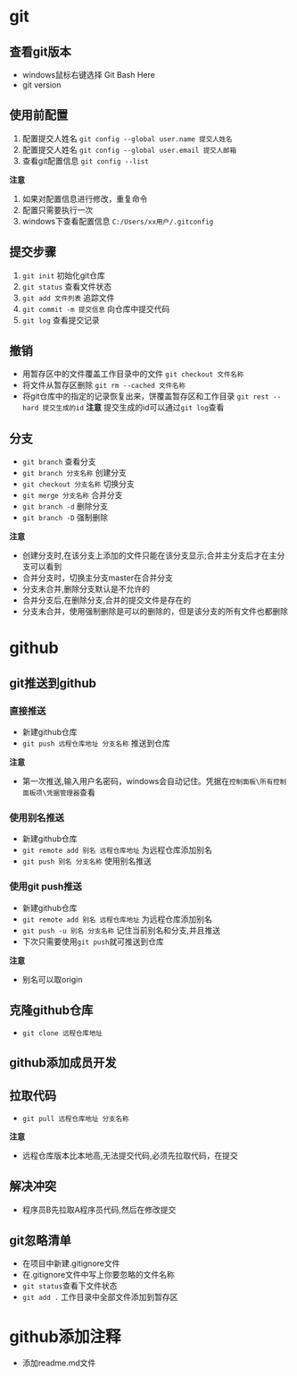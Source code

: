 # git
## 查看git版本
- windows鼠标右键选择 Git Bash Here
- git version

## 使用前配置
1. 配置提交人姓名 `git config --global user.name 提交人姓名`
2. 配置提交人姓名 `git config --global user.email 提交人邮箱`
3. 查看git配置信息 `git config --list`  

**注意**
1. 如果对配置信息进行修改，重复命令
2. 配置只需要执行一次
3. windows下查看配置信息 `C:/Users/xx用户/.gitconfig`

## 提交步骤
1. `git init` 初始化git仓库
2. `git status` 查看文件状态
3. `git add 文件列表` 追踪文件
4. `git commit -m 提交信息` 向仓库中提交代码
5. `git log` 查看提交记录

## 撤销
- 用暂存区中的文件覆盖工作目录中的文件 `git checkout 文件名称`
- 将文件从暂存区删除 `git rm --cached 文件名称`
- 将git仓库中的指定的记录恢复出来，饼覆盖暂存区和工作目录 `git rest --hard 提交生成的id` 
**注意**
提交生成的id可以通过`git log`查看

## 分支
- `git branch` 查看分支
- `git branch 分支名称` 创建分支
- `git checkout 分支名称` 切换分支
- `git merge 分支名称` 合并分支
- `git branch -d` 删除分支
- `git branch -D` 强制删除

**注意**
- 创建分支时,在该分支上添加的文件只能在该分支显示;合并主分支后才在主分支可以看到
- 合并分支时，切换主分支master在合并分支
- 分支未合并,删除分支默认是不允许的
- 合并分支后,在删除分支,合并的提交文件是存在的
- 分支未合并，使用强制删除是可以的删除的，但是该分支的所有文件也都删除


# github
## git推送到github

### 直接推送
- 新建github仓库
- `git push 远程仓库地址 分支名称` 推送到仓库

**注意**
- 第一次推送,输入用户名密码，windows会自动记住。凭据在`控制面板\所有控制面板项\凭据管理器`查看

### 使用别名推送
- 新建github仓库
- `git remote add 别名 远程仓库地址` 为远程仓库添加别名
- `git push 别名 分支名称` 使用别名推送

### 使用git push推送
- 新建github仓库
- `git remote add 别名 远程仓库地址` 为远程仓库添加别名
- `git push -u 别名 分支名称` 记住当前别名和分支,并且推送
- 下次只需要使用`git push`就可推送到仓库

**注意**
- 别名可以取origin

## 克隆github仓库
- `git clone 远程仓库地址`

## github添加成员开发

## 拉取代码
- `git pull 远程仓库地址 分支名称`

**注意**
- 远程仓库版本比本地高,无法提交代码,必须先拉取代码，在提交

## 解决冲突
- 程序员B先拉取A程序员代码,然后在修改提交

## git忽略清单
- 在项目中新建.gitignore文件
- 在.gitignore文件中写上你要忽略的文件名称
- `git status`查看下文件状态
- `git add .` 工作目录中全部文件添加到暂存区

# github添加注释
- 添加readme.md文件



